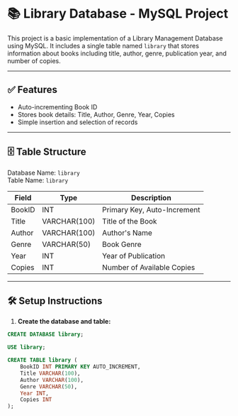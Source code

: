 # 📚 Library Database - MySQL Project

This project is a basic implementation of a Library Management Database using MySQL. It includes a single table named `library` that stores information about books including title, author, genre, publication year, and number of copies.

---

## ✅ Features

- Auto-incrementing Book ID
- Stores book details: Title, Author, Genre, Year, Copies
- Simple insertion and selection of records

---

## 🗄️ Table Structure

Database Name: `library`  
Table Name: `library`

| Field   | Type         | Description                          |
|---------|--------------|--------------------------------------|
| BookID  | INT          | Primary Key, Auto-Increment          |
| Title   | VARCHAR(100) | Title of the Book                    |
| Author  | VARCHAR(100) | Author's Name                        |
| Genre   | VARCHAR(50)  | Book Genre                           |
| Year    | INT          | Year of Publication                  |
| Copies  | INT          | Number of Available Copies           |

---

## 🛠️ Setup Instructions

1. **Create the database and table:**

```sql
CREATE DATABASE library;

USE library;

CREATE TABLE library (
    BookID INT PRIMARY KEY AUTO_INCREMENT,
    Title VARCHAR(100),
    Author VARCHAR(100),
    Genre VARCHAR(50),
    Year INT,
    Copies INT
);

